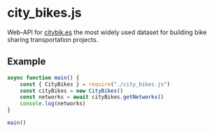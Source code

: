 # city_bikes.js
Web-API for [citybik.es](https://citybik.es/) the most widely used dataset for building bike sharing transportation projects.

## Example
```JavaScript
async function main() {
	const { CityBikes } = require("./city_bikes.js")
	const cityBikes = new CityBikes()
	const networks = await cityBikes.getNetworks()
	console.log(networks)
}

main()
```
